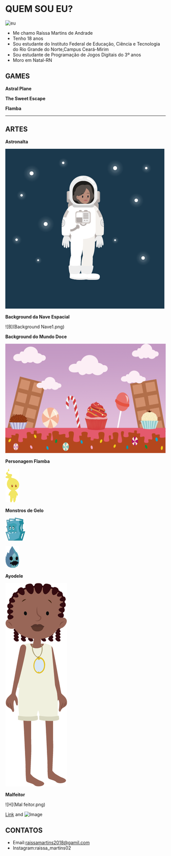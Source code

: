 # QUEM SOU EU?
![eu](Raíssa.jpeg)
- Me chamo Raíssa Martins de Andrade
- Tenho 18 anos
- Sou estudante do Instituto Federal de Educação, Ciência e Tecnologia do Rio Grande do Norte,Campus Ceará-Mirim
- Sou estudante de Programação de Jogos Digitais do 3º anos
- Moro em Natal-RN
## GAMES

**Astral Plane**

**The Sweet Escape**

**Flamba**
****


## ARTES
**Astronalta**

![A](Astronalta2.png)

**Background da Nave Espacial**

![B](Background Nave1.png)

**Background do Mundo Doce**

![C](Background.png)

**Personagem Flamba**

![D](FlambaBoy.png)

**Monstros de Gelo**

![E](IceMonster2.png)

![F](IceMonster3.png)

**Ayodele**

![G](MENINA.png)

**Malfeitor**

![H](Mal feitor.png)

[Link](url) and ![Image](src)

## CONTATOS
- Email:raissamartins2018@gamil.com
- Instagram:raissa_martins02
